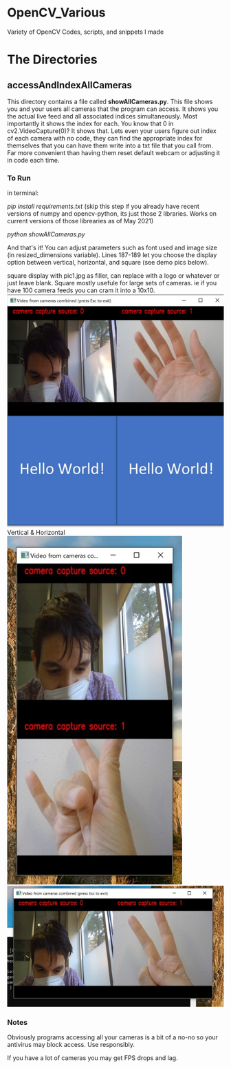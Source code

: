 # OpenCV_Various
Variety of OpenCV Codes, scripts, and snippets I made 

# The Directories
## accessAndIndexAllCameras
This directory contains a file called **showAllCameras.py**. This file shows you and your users all cameras that the program can access. It shows you the actual live feed and all associated indices simultaneously. Most importantly it shows the index for each. You know that 0 in cv2.VideoCapture(0)? It shows that. Lets even your users figure out index of each camera with no code, they can find the appropriate index for themselves that you can have them write into a txt file that you call from. Far more convenient than having them reset default webcam or adjusting it in code each time.  

### To Run 
in terminal:

_pip install requirements.txt_    (skip this step if you already have recent versions of numpy and opencv-python, its just those 2 libraries. Works on current versions of those librearies as of May 2021)

_python showAllCameras.py_

And that's it! You can adjust parameters such as font used and image size (in resized_dimensions variable). Lines 187-189 let you choose the display option between vertical, horizontal, and square (see demo pics below). 

square display with pic1.jpg as filler, can replace with a logo or whatever or just leave blank. Square mostly usefule for large sets of cameras. ie if you have 100 camera feeds you can cram it into a 10x10. 
![img_Source](accessAndIndexAllCameras/showAllCameras_square_demo_output.jpg)
Vertical & Horizontal
![img_Source](accessAndIndexAllCameras/showAllCameras_vertical_demo_output.jpg) ![img_Source](accessAndIndexAllCameras/showAllCameras_horizontal_demo_output.jpg)

### Notes 
Obviously programs accessing all your cameras is a bit of a no-no so your antivirus may block access. Use responsibly. 

If you have a lot of cameras you may get FPS drops and lag. 
